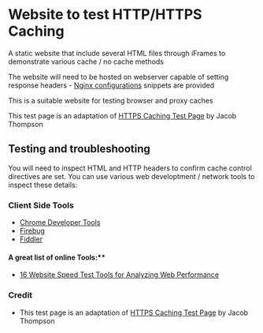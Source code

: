 # Website to test HTTP/HTTPS Caching

A static website that include several HTML files through iFrames to demonstrate various cache / no cache methods

The website will need to be hosted on webserver capable of setting response headers - [Nginx configurations](cache_test_pages.conf) snippets are provided

This is a suitable website for testing browser and proxy caches

This test page is an adaptation of [HTTPS Caching Test Page](https://demo.securityevaluators.com/) by Jacob Thompson


## Testing and troubleshooting

You will need to inspect HTML and HTTP headers to confirm cache control directives are set. You can use various web developtment / network tools to inspect these details:

### Client Side Tools

 - [Chrome Developer Tools](https://developer.chrome.com/devtools)
 - [Firebug](http://getfirebug.com/)
 - [Fiddler](http://getfirebug.com/)

#### A great list of online Tools:**
 - [16 Website Speed Test Tools for Analyzing Web Performance](https://www.keycdn.com/blog/website-speed-test-tools/)

### Credit
 - This test page is an adaptation of [HTTPS Caching Test Page](https://demo.securityevaluators.com/) by Jacob Thompson